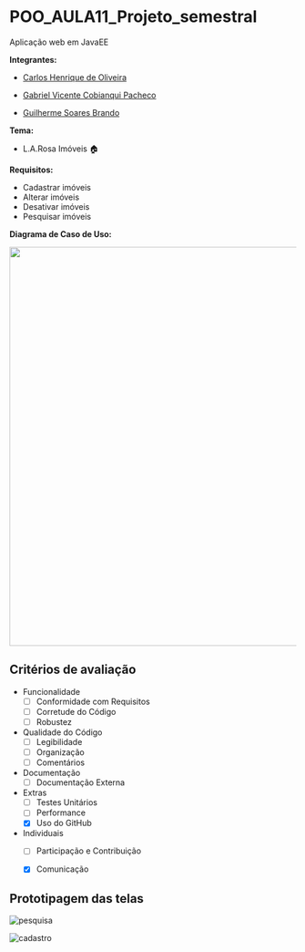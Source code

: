 # POO_AULA11_Projeto_semestral
Aplicação web em JavaEE

**Integrantes:**
- [Carlos Henrique de Oliveira](https://github.com/carlosoliveira397)

- [Gabriel Vicente Cobianqui Pacheco](https://github.com/GabrielVCP)

- [Guilherme Soares Brando](https://github.com/AceSkyes)

**Tema:**
- L.A.Rosa Imóveis :house:

**Requisitos:**
- Cadastrar imóveis
- Alterar imóveis
- Desativar imóveis
- Pesquisar imóveis


**Diagrama de Caso de Uso:**

 <img src="https://github.com/carlosoliveira397/POO_AULA11_Projeto_semestral/assets/36646274/cce38419-55a7-42c1-b8e9-8de33df11007" width="700px"/>

## Critérios de avaliação
- Funcionalidade
    - [ ] Conformidade com Requisitos
    - [ ] Corretude do Código
    - [ ] Robustez
- Qualidade do Código
    - [ ] Legibilidade
    - [ ] Organização
    - [ ] Comentários
- Documentação
    - [ ] Documentação Externa
- Extras
    - [ ] Testes Unitários
    - [ ] Performance
    - [x] Uso do GitHub
- Individuais
    - [ ] Participação e Contribuição
    - [x] Comunicação


## Prototipagem das telas

![pesquisa](https://i.imgur.com/igHps9C.png)

![cadastro](https://i.imgur.com/XBk3zbu.png)
